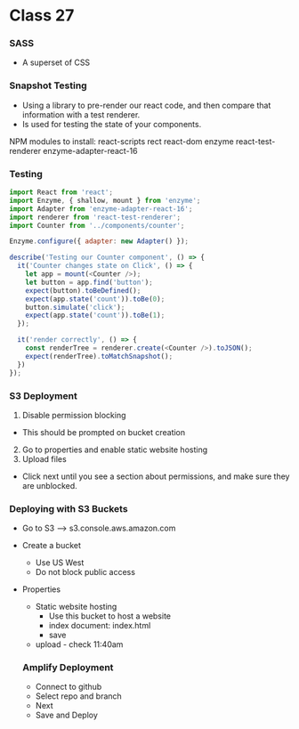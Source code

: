 # Class 27

### SASS
- A superset of CSS

### Snapshot Testing
- Using a library to pre-render our react code, and then compare that information with a test renderer.
- Is used for testing the state of your components.

NPM modules to install:
react-scripts rect react-dom enzyme react-test-renderer enzyme-adapter-react-16

### Testing
```js
import React from 'react';
import Enzyme, { shallow, mount } from 'enzyme';
import Adapter from 'enzyme-adapter-react-16';
import renderer from 'react-test-renderer';
import Counter from '../components/counter';

Enzyme.configure({ adapter: new Adapter() });

describe('Testing our Counter component', () => {
  it('Counter changes state on Click', () => {
    let app = mount(<Counter />);
    let button = app.find('button');
    expect(button).toBeDefined();
    expect(app.state('count')).toBe(0);
    button.simulate('click');
    expect(app.state('count')).toBe(1);
  });

  it('render correctly', () => {
    const renderTree = renderer.create(<Counter />).toJSON();
    expect(renderTree).toMatchSnapshot();
  })
});
```

### S3 Deployment
1) Disable permission blocking
  - This should be prompted on bucket creation
2) Go to properties and enable static website hosting
3) Upload files
  - Click next until you see a section about permissions, and make sure they are unblocked.

### Deploying with S3 Buckets
- Go to S3 --> s3.console.aws.amazon.com
- Create a bucket
  - Use US West
  - Do not block public access
- Properties
  - Static website hosting
    - Use this bucket to host a website
    - index document: index.html
    - save
  - upload - check 11:40am

  ### Amplify Deployment
  - Connect to github
  - Select repo and branch
  - Next
  - Save and Deploy